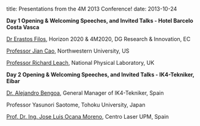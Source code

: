 title: Presentations from the 4M 2013 Conference!
date: 2013-10-24 

**Day 1 Opening & Welcoming Speeches, and Invited Talks - Hotel Barcelo Costa Vasca**

[Dr Erastos Filos](/4m-association/files/Presentation_Erastos-Filos.pdf), Horizon 2020 & 4M2020, DG Research & Innovation, EC

[Professor Jian Cao](/4m-association/files/Presentation_Jian-Cao.pdf), Northwestern University, US

[Professor Richard Leach](/4m-association/files/Presentation_Richard-Leach.pdf), National Physical Laboratory, UK

**Day 2 Opening & Welcoming Speeches, and Invited Talks - IK4-Tekniker, Eibar**

[Dr. Alejandro Bengoa](/4m-association/files/Presentation_Alejandro-Bengoa.pdf), General Manager of IK4-Tekniker, Spain

Professor Yasunori Saotome, Tohoku University, Japan

[Prof. Dr. Ing. Jose Luis Ocana Moreno](/4m-association/files/Presentation_Jose-L.Ocana_.pdf), Centro Laser UPM, Spain